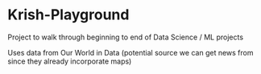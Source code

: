 # Krish-Playground
Project to walk through beginning to end of Data Science / ML projects

Uses data from Our World in Data (potential source we can get news from since they already incorporate maps)

